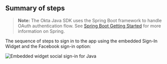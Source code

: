 ## Summary of steps

> **Note:** The Okta Java SDK uses the Spring Boot framework to handle OAuth authentication flow. See [Spring Boot Getting Started](https://spring.io/guides/gs/spring-boot/) for more information on Spring.

The sequence of steps to sign in to the app using the embedded Sign-In Widget and the Facebook sign-in option:

<div class="common-image-format">

![Embedded widget social sign-in for Java](/img/oie-embedded-sdk/oie-embedded-widget-use-case-social-sign-in-java.png
 "Embedded widget social sign-in for Java")

</div>
